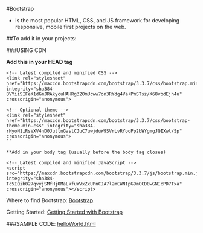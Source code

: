 #Bootstrap

- is the most popular HTML, CSS, and JS framework for developing responsive, mobile first projects on the web.

##To add it in your projects:

###USING CDN

**Add this in your HEAD tag**

```
<!-- Latest compiled and minified CSS -->
<link rel="stylesheet" href="https://maxcdn.bootstrapcdn.com/bootstrap/3.3.7/css/bootstrap.min.css" integrity="sha384-BVYiiSIFeK1dGmJRAkycuHAHRg32OmUcww7on3RYdg4Va+PmSTsz/K68vbdEjh4u" crossorigin="anonymous">

<!-- Optional theme -->
<link rel="stylesheet" href="https://maxcdn.bootstrapcdn.com/bootstrap/3.3.7/css/bootstrap-theme.min.css" integrity="sha384-rHyoN1iRsVXV4nD0JutlnGaslCJuC7uwjduW9SVrLvRYooPp2bWYgmgJQIXwl/Sp" crossorigin="anonymous">
``

**Add in your body tag (usually before the body tag closes)
```

```
<!-- Latest compiled and minified JavaScript -->
<script src="https://maxcdn.bootstrapcdn.com/bootstrap/3.3.7/js/bootstrap.min.js" integrity="sha384-Tc5IQib027qvyjSMfHjOMaLkfuWVxZxUPnCJA7l2mCWNIpG9mGCD8wGNIcPD7Txa" crossorigin="anonymous"></script>

```

Where to find Bootstrap:
[Bootstrap](http://getbootstrap.com)

Getting Started:
[Getting Started with Bootstrap](http://getbootstrap.com/getting-started/)

###SAMPLE CODE:
[helloWorld.html](https://github.com/michieriffic/say-hello-world/blob/master/Frameworks/Web/bootstrap/helloWorld.html)